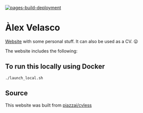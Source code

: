 [![pages-build-deployment](https://github.com/alex-velasco/alex-velasco.github.io/actions/workflows/pages/pages-build-deployment/badge.svg)](https://github.com/alex-velasco/alex-velasco.github.io/actions/workflows/pages/pages-build-deployment)
# Àlex Velasco

[Website](https://alex-velasco.github.io/) with some personal stuff. It can also be used as a CV. 😛

The website includes the following:

## To run this locally using Docker
`./launch_local.sh`

## Source
This website was built from [piazzai/cvless](https://github.com/piazzai/cvless)
